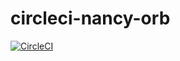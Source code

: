 # circleci-nancy-orb

[![CircleCI](https://circleci.com/gh/sonatype-nexus-community/circleci-nancy-orb.svg?style=svg)](https://circleci.com/gh/sonatype-nexus-community/circleci-nancy-orb)
